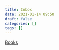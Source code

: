 ```yaml
---
title: Inbox
date: 2021-01-14 09:50
draft: false
categories: []
tags: []
---
```


[Books](/books)


